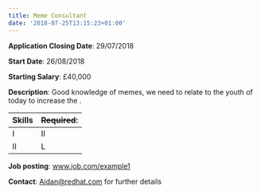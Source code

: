 ```yaml
---
title: Meme Consultant
date: '2018-07-25T13:15:23+01:00'
---
```

**Application Closing Date**: 29/07/2018

**Start Date**: 26/08/2018

**Starting Salary**: £40,000

**Description**: Good knowledge of memes, we need to relate to the youth of today to increase the .

| **Skills** | ~~**Required**~~: |
| ---------- | ----------------- |
| I          | II                |
| II         | L                 |

**Job posting**: www.job.com/example1

**Contact**: Aidan@redhat.com for further details
